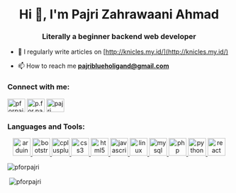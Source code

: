 
<h1 align="center">Hi 👋, I'm Pajri Zahrawaani Ahmad</h1>
<h3 align="center">Literally a beginner backend web developer</h3>

- 📝 I regularly write articles on [http://knicles.my.id/](http://knicles.my.id/)

- 📫 How to reach me **pajriblueholigand@gmail.com**

<h3 align="left">Connect with me:</h3>
<p align="left">
<a href="https://fb.com/pforpajri" target="blank"><img align="center" src="https://cdn.jsdelivr.net/npm/simple-icons@3.0.1/icons/facebook.svg" alt="pforpajri" height="30" width="40" /></a>
<a href="https://instagram.com/p.for.pajri" target="blank"><img align="center" src="https://cdn.jsdelivr.net/npm/simple-icons@3.0.1/icons/instagram.svg" alt="p.for.pajri" height="30" width="40" /></a>
<a href="https://www.youtube.com/channel/UCQTIOSVRHrn4ekEIYP41mHw" target="blank"><img align="center" src="https://cdn.jsdelivr.net/npm/simple-icons@3.0.1/icons/youtube.svg" alt="pajri zahrawaani ahmad" height="30" width="40" /></a>
</p>

<h3 align="left">Languages and Tools:</h3>
<p align="center"> <a href="https://www.arduino.cc/" target="_blank"> <img src="https://cdn.worldvectorlogo.com/logos/arduino-1.svg" alt="arduino" width="40" height="40"/> </a> <a href="https://getbootstrap.com" target="_blank"> <img src="https://devicons.github.io/devicon/devicon.git/icons/bootstrap/bootstrap-plain.svg" alt="bootstrap" width="40" height="40"/> </a> <a href="https://www.w3schools.com/cpp/" target="_blank"> <img src="https://devicons.github.io/devicon/devicon.git/icons/cplusplus/cplusplus-original.svg" alt="cplusplus" width="40" height="40"/> </a> <a href="https://www.w3schools.com/css/" target="_blank"> <img src="https://devicons.github.io/devicon/devicon.git/icons/css3/css3-original-wordmark.svg" alt="css3" width="40" height="40"/> </a> <a href="https://www.w3.org/html/" target="_blank"> <img src="https://devicons.github.io/devicon/devicon.git/icons/html5/html5-original-wordmark.svg" alt="html5" width="40" height="40"/> </a> <a href="https://developer.mozilla.org/en-US/docs/Web/JavaScript" target="_blank"> <img src="https://devicons.github.io/devicon/devicon.git/icons/javascript/javascript-original.svg" alt="javascript" width="40" height="40"/> </a> <a href="https://www.linux.org/" target="_blank"> <img src="https://devicons.github.io/devicon/devicon.git/icons/linux/linux-original.svg" alt="linux" width="40" height="40"/> </a> <a href="https://www.mysql.com/" target="_blank"> <img src="https://devicons.github.io/devicon/devicon.git/icons/mysql/mysql-original-wordmark.svg" alt="mysql" width="40" height="40"/> </a> <a href="https://www.php.net" target="_blank"> <img src="https://devicons.github.io/devicon/devicon.git/icons/php/php-original.svg" alt="php" width="40" height="40"/> </a> <a href="https://www.python.org" target="_blank"> <img src="https://devicons.github.io/devicon/devicon.git/icons/python/python-original.svg" alt="python" width="40" height="40"/> </a> <a href="https://reactjs.org/" target="_blank"> <img src="https://devicons.github.io/devicon/devicon.git/icons/react/react-original-wordmark.svg" alt="react" width="40" height="40"/> </a> </p>

<p><img align="center" src="https://github-readme-stats.vercel.app/api/top-langs?username=pforpajri&show_icons=true&locale=en&layout=compact" alt="pforpajri" /></p>

<p>&nbsp;<img align="center" src="https://github-readme-stats.vercel.app/api?username=pforpajri&show_icons=true&locale=en" alt="pforpajri" /></p>

